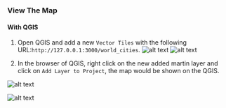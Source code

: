 ### View The Map

#### With QGIS

1. Open QGIS and add a new `Vector Tiles` with the following URL:`http://127.0.0.1:3000/world_cities`.
![alt text](/images/qgis_add_vector_tile.png)
![alt text](/images/qgis_add_vector_tile_options.png)

2. In the browser of QGIS, right click on the new added martin layer and click on `Add Layer to Project`, the map would be shown on the QGIS.

![alt text](/images/qgis_add_to_layers.png)

![alt text](/images/qgis_shows_in_the_map.png)
